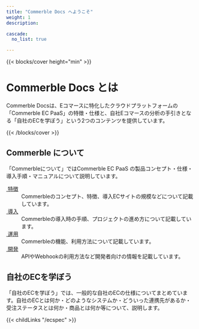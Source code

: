 ```yaml
---
title: "Commerble Docs へようこそ"
weight: 1
description: 

cascade:
  no_list: true

---
```


{{< blocks/cover height="min" >}}
<h1 class="display-1 mt-0 mt-md-5 pb-4">Commerble Docs とは</h1>

Commerble Docsは、Eコマースに特化したクラウドプラットフォームの「Commerble EC PaaS」の特徴・仕様と、自社Eコマースの分析の手引きとなる「自社のECを学ぼう」という2つのコンテンツを提供しています。

{{< /blocks/cover >}}

<section class="row td-box td-box--gradient td-box--height-auto linkbox">
  <div class="col-xs-12 col-sm-6 col-md-6 col-lg-6">
    <h1>Commerble について</h1>
    <p>「Commerbleについて」ではCommerble EC PaaS の製品コンセプト・仕様・導入手順・マニュアルについて説明しています。</p>
    <dl>
      <dt><a href="commerble/features"><i class="fa fa-shopping-cart"></i>&nbsp;特徴</a></dt>
      <dd>Commerbleのコンセプト、特徴、導入ECサイトの規模などについて記載しています。</dd>
      <dt><a href="commerble/introduction"><i class="fa fa-play"></i>&nbsp;導入</a></dt>
      <dd>Commerbleの導入時の手順、プロジェクトの進め方について記載しています。</dd>
      <dt><a href="commerble/management"><i class="fa fa-chart-bar"></i>&nbsp;運用</a></dt>
      <dd>Commerbleの機能、利用方法について記載しています。</dd>
      <dt><a href="commerble/development"><i class="fa fa-code"></i>&nbsp;開発</a></dt>
      <dd>APIやWebhookの利用方法など開発者向けの情報を記載しています。</dd>
    </dl>
  </div>
  <div class="col-xs-12 col-sm-6 col-md-6 col-lg-6">
    <h1>自社のECを学ぼう</h1>
    <p>「自社のECを学ぼう」では、一般的な自社のECの仕様についてまとめています。自社のECとは何か・どのようなシステムか・どういった連携先があるか・受注ステータスとは何か・商品とは何か等について、説明します。</p>
    {{< childLinks "/ecspec" >}}
  </div>
</section>




